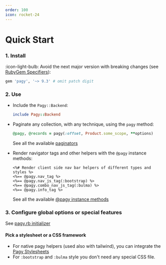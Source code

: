 ```yaml
---
order: 100
icon: rocket-24
---
```


# Quick Start

### 1. Install

:icon-light-bulb: Avoid the next major version with breaking changes (see [RubyGem Specifiers](http://guides.rubygems.org/patterns/#pessimistic-version-constraint)):

```ruby Gemfile
gem 'pagy', '~> 9.3' # omit patch digit
```

### 2. Use

- Include the `Pagy::Backend`:
  ```ruby ApplicationController/AnyController
  include Pagy::Backend
  ```
- Paginate any collection, with any technique, using the `pagy` method:
  ```ruby Controller Controller/action
  @pagy, @records = pagy(:offset, Product.some_scope, **options)
  ```
  See all the available [paginators](../api/paginators.md#paginators)

- Render navigator tags and other helpers with the `@pagy` instance methods:

  ```erb
  <%# Render client side nav bar helpers of different types and styles %>
  <%== @pagy.nav_tag %>
  <%== @pagy.nav_js_tag(:bootstrap) %>
  <%== @pagy.combo_nav_js_tag(:bulma) %>
  <%== @pagy.info_tag %>
  ``` 
  See all the available [@pagy instance methods](../api/pagy.md)

### 3. Configure global options or special features

See [pagy.rb initializer](../api/initializer.md)

#### Pick a stylesheet or a CSS framework

- For native pagy helpers (used also with tailwind), you can integrate the [Pagy Stylesheets](/docs/api/stylesheets.md)
- For `:bootstrap` and `:bulma` style you don't need any special CSS file.

